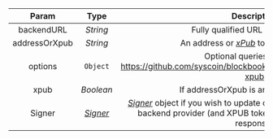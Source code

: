 |              Param               |   Type    |                         Description                          | Required |
| :------------------------------: | :-------: | :----------------------------------------------------------: | :------: |
|            backendURL            | *String*  |              Fully qualified URL for blockbook               |    yes    |
|          addressOrXpub           | *String*  | An address or [*xPub*](types/#xpub) to fetch UTXOs for |    yes     |
|             options              | `Object`  | Optional queries based on https://github.com/syscoin/blockbook/blob/master/docs/api.md#get-xpub |          |
|               xpub               | *Boolean* | If addressOrXpub is an [*xPub*](types/#xpub) set to true |          |
| Signer | [*Signer*](types/#Signer)  | [*Signer*](types/#Signer) object if you wish to update change/receiving indexes from backend provider (and XPUB token information is provided in response) |          |
